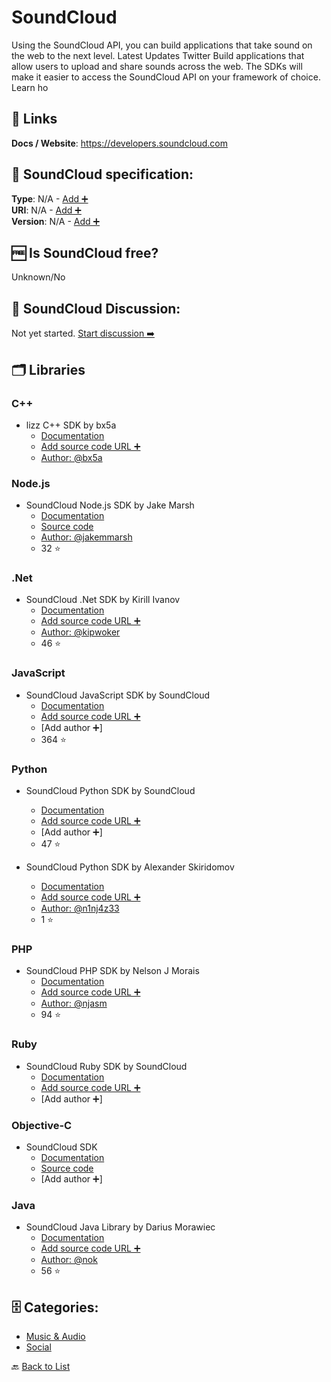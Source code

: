 # SoundCloud
Using the SoundCloud API, you can build applications that take sound on the web to the next level. Latest Updates Twitter Build applications that allow users to upload and share sounds across the web. The SDKs will make it easier to access the SoundCloud API on your framework of choice. Learn ho

##  🔗 Links
**Docs / Website**: https://developers.soundcloud.com

## 🧬 SoundCloud specification:
**Type**: N/A - [Add ➕](https://github.com/apis-list/apis-list/edit/main/apis-list.yaml)  
**URI**: N/A - [Add ➕](https://github.com/apis-list/apis-list/edit/main/apis-list.yaml)  
**Version**: N/A - [Add ➕](https://github.com/apis-list/apis-list/edit/main/apis-list.yaml)

## 🆓 Is SoundCloud free?
 Unknown/No 

## 💬 SoundCloud Discussion:
Not yet started. [Start discussion ➡️](https://github.com/apis-list/apis-list/discussions/new)

## 🗂️ Libraries
### C++
- lizz C++ SDK by bx5a
    - [Documentation](https://github.com/bx5a/lizz)
    - [Add source code URL ➕]()
    - [Author: @bx5a](https://github.com/bx5a)

### Node.js
- SoundCloud Node.js SDK by Jake Marsh
    - [Documentation](https://www.npmjs.com/package/node-soundcloud)
    - [Source code](https://github.com/jakemmarsh/node-soundcloud)
    - [Author: @jakemmarsh](https://github.com/jakemmarsh)
    - 32 ⭐

### .Net
- SoundCloud .Net SDK by Kirill Ivanov
    - [Documentation](https://github.com/kipwoker/SoundCloud.API.Client)
    - [Add source code URL ➕]()
    - [Author: @kipwoker](https://github.com/kipwoker)
    - 46 ⭐

### JavaScript
- SoundCloud JavaScript SDK by SoundCloud
    - [Documentation](https://github.com/soundcloud/soundcloud-javascript)
    - [Add source code URL ➕]()
    - [Add author ➕]
    - 364 ⭐

### Python
- SoundCloud Python SDK by SoundCloud
    - [Documentation](https://github.com/soundcloud/soundcloud-python)
    - [Add source code URL ➕]()
    - [Add author ➕]
    - 47 ⭐

- SoundCloud Python SDK by Alexander Skiridomov
    - [Documentation](https://github.com/n1nj4z33/soundcloud-python)
    - [Add source code URL ➕]()
    - [Author: @n1nj4z33](https://github.com/n1nj4z33)
    - 1 ⭐

### PHP
- SoundCloud PHP SDK by Nelson J Morais
    - [Documentation](https://github.com/njasm/soundcloud)
    - [Add source code URL ➕]()
    - [Author: @njasm](https://github.com/njasm)
    - 94 ⭐

### Ruby
- SoundCloud Ruby SDK by SoundCloud
    - [Documentation](https://github.com/soundcloud/soundcloud-ruby)
    - [Add source code URL ➕]()
    - [Add author ➕]

### Objective-C
- SoundCloud SDK
    - [Documentation](https://developers.soundcloud.com/)
    - [Source code](https://developers.soundcloud.com/docs/api/ios-quickstart)
    - [Add author ➕]

### Java
-  SoundCloud Java Library by Darius Morawiec
    - [Documentation](https://github.com/nok/soundcloud-java-library)
    - [Add source code URL ➕]()
    - [Author: @nok](https://github.com/nok)
    - 56 ⭐


## 🗄️ Categories:
- [Music & Audio](https://github.com/apis-list/apis-list#music--audio-)
- [Social](https://github.com/apis-list/apis-list#social-)

🔙  [Back to List](https://github.com/apis-list/apis-list)
